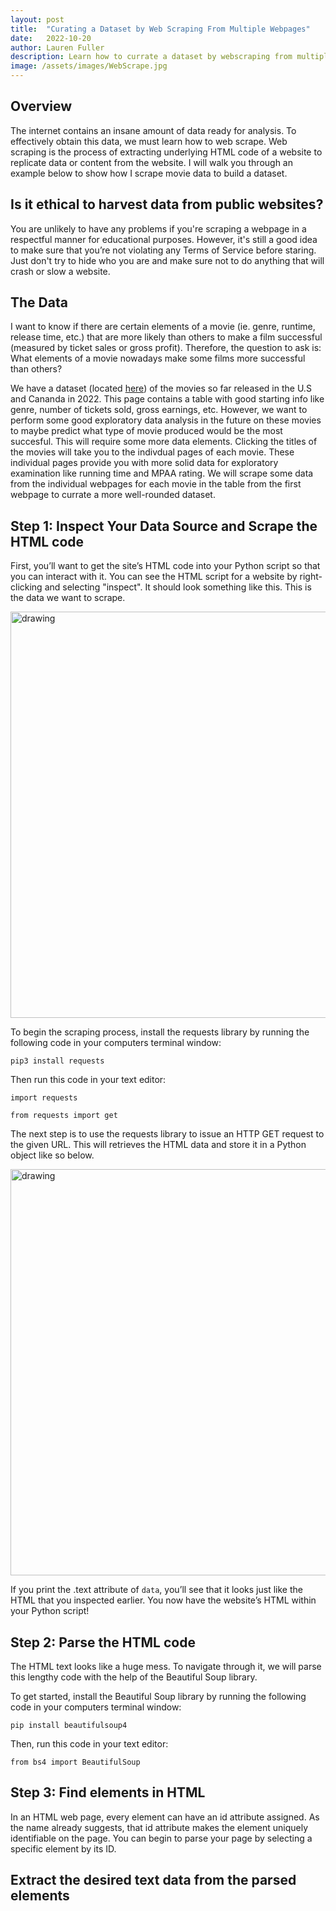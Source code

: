 ```yaml
---
layout: post
title:  "Curating a Dataset by Web Scraping From Multiple Webpages"
date:   2022-10-20
author: Lauren Fuller
description: Learn how to currate a dataset by webscraping from multiple webpages using Beautifulsoup in python. 
image: /assets/images/WebScrape.jpg
---
```


## Overview

The internet contains an insane amount of data ready for analysis. To effectively obtain this data, we must learn how to web scrape. Web scraping is the process of extracting underlying HTML code of a website to replicate data or content from the website. I will walk you through an example below to show how I scrape movie data to build a dataset.

## Is it ethical to harvest data from public websites?

You are unlikely to have any problems if you're scraping a webpage in a respectful manner for educational purposes. However, it's still a good idea to make sure that you’re not violating any Terms of Service before staring. Just don't try to hide who you are and make sure not to do anything that will crash or slow a website. 

## The Data

I want to know if there are certain elements of a movie (ie. genre, runtime, release time, etc.) that are more likely than others to make a film successful (measured by ticket sales or gross profit). Therefore, the question to ask is: 
What elements of a movie nowadays make some films more successful than others?

We have a dataset (located [here](https://www.the-numbers.com/market/2022/top-grossing-movies)) of the movies so far released in the U.S and Cananda in 2022. This page contains a table with good starting info like genre, number of tickets sold, gross earnings, etc. However, we want to perform some good exploratory data analysis in the future on these movies to maybe predict what type of movie produced would be the most succesful. This will require some more data elements. Clicking the titles of the movies will take you to the indivdual pages of each movie. These individual pages provide you with more solid data for exploratory examination like running time and MPAA rating. We will scrape some data from the individual webpages for each movie in the table from the first webpage to currate a more well-rounded dataset. 


## Step 1: Inspect Your Data Source and Scrape the HTML code
First, you’ll want to get the site’s HTML code into your Python script so that you can interact with it. You can see the HTML script for a website by right-clicking and selecting "inspect". It should look something like this. This is the data we want to scrape.

<img src="https://i.postimg.cc/XN5143Pc/Screen-Shot-2022-10-19-at-7-10-24-PM.png)]" alt="drawing" width="650"/>

To begin the scraping process, install the requests library by running the following code in your computers terminal window:
<br />

`pip3 install requests`
<br />

Then run this code in your text editor: 
<br />

`import requests`
<br />

`from requests import get`

The next step is to use the requests library to issue an HTTP GET request to the given URL. This will retrieves the HTML data and store it in a Python object like so below.

<img src="https://i.postimg.cc/wTvV3pfG/Screen-Shot-2022-10-19-at-7-20-42-PM.png)]" alt="drawing" width="650"/>

If you print the .text attribute of `data`, you’ll see that it looks just like the HTML that you inspected earlier. You now have the website’s HTML within your Python script!

## Step 2: Parse the HTML code
The HTML text looks like a huge mess. To navigate through it, we will parse this lengthy code with the help of the Beautiful Soup library. 

To get started, install the Beautiful Soup library by running the following code in your computers terminal window:
<br />

`pip install beautifulsoup4`
<br />

Then, run this code in your text editor: 
<br />

`from bs4 import BeautifulSoup`

## Step 3: Find elements in HTML
In an HTML web page, every element can have an id attribute assigned. As the name already suggests, that id attribute makes the element uniquely identifiable on the page. You can begin to parse your page by selecting a specific element by its ID.

## Extract the desired text data from the parsed elements
